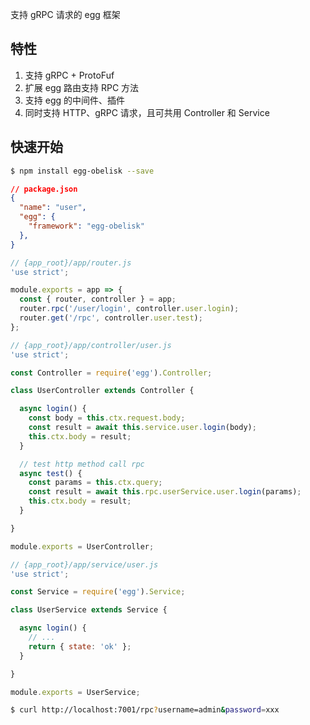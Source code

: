 
支持 gRPC 请求的 egg 框架

## 特性

1. 支持 gRPC + ProtoFuf
2. 扩展 egg 路由支持 RPC 方法
3. 支持 egg 的中间件、插件
4. 同时支持 HTTP、gRPC 请求，且可共用 Controller 和 Service

## 快速开始

```bash
$ npm install egg-obelisk --save
```

```json
// package.json
{
  "name": "user",
  "egg": {
    "framework": "egg-obelisk"
  },
}
```

```js
// {app_root}/app/router.js
'use strict';

module.exports = app => {
  const { router, controller } = app;
  router.rpc('/user/login', controller.user.login);
  router.get('/rpc', controller.user.test);
};
```

```js
// {app_root}/app/controller/user.js
'use strict';

const Controller = require('egg').Controller;

class UserController extends Controller {

  async login() {
    const body = this.ctx.request.body;
    const result = await this.service.user.login(body);
    this.ctx.body = result;
  }

  // test http method call rpc
  async test() {
    const params = this.ctx.query;
    const result = await this.rpc.userService.user.login(params);
    this.ctx.body = result;
  }

}

module.exports = UserController;
```

```js
// {app_root}/app/service/user.js
'use strict';

const Service = require('egg').Service;

class UserService extends Service {

  async login() {
    // ...
    return { state: 'ok' };
  }

}

module.exports = UserService;
```

```bash
$ curl http://localhost:7001/rpc?username=admin&password=xxx
```
